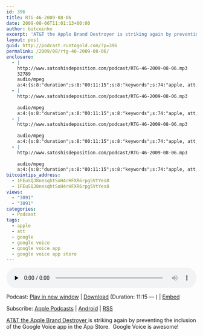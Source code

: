 ```yaml
---
id: 396
title: RTG-46-2009-08-06
date: 2009-08-06T11:01:13+00:00
author: bitcoinkn
excerpt: 'AT&T the Apple Brand Destroyer is striking again by preventing the inclusion of the Google Voice app in the App Store.  Google Voice is awesome!'
layout: post
guid: http://podcast.runtogold.com/?p=396
permalink: /2009/08/rtg-46-2009-08-06/
enclosure:
  - |
    http://www.satoshisdeposition.com/podcast/RTG-46-2009-08-06.mp3
    32789
    audio/mpeg
    a:4:{s:8:"duration";s:8:"00:11:15";s:8:"keywords";s:74:"apple, att, google, google voice, google voice app, google voice app store";s:6:"author";s:17:"Trace Mayer, J.D.";s:8:"explicit";s:1:"0";}
  - |
    http://www.satoshisdeposition.com/podcast/RTG-46-2009-08-06.mp3
    
    audio/mpeg
    a:4:{s:8:"duration";s:8:"00:11:15";s:8:"keywords";s:74:"apple, att, google, google voice, google voice app, google voice app store";s:6:"author";s:17:"Trace Mayer, J.D.";s:8:"explicit";s:1:"0";}
  - |
    http://www.satoshisdeposition.com/podcast/RTG-46-2009-08-06.mp3
    
    audio/mpeg
    a:4:{s:8:"duration";s:8:"00:11:15";s:8:"keywords";s:74:"apple, att, google, google voice, google voice app, google voice app store";s:6:"author";s:17:"Trace Mayer, J.D.";s:8:"explicit";s:1:"0";}
  - |
    http://www.satoshisdeposition.com/podcast/RTG-46-2009-08-06.mp3
    
    audio/mpeg
    a:4:{s:8:"duration";s:8:"00:11:15";s:8:"keywords";s:74:"apple, att, google, google voice, google voice app, google voice app store";s:6:"author";s:17:"Trace Mayer, J.D.";s:8:"explicit";s:1:"0";}
bitcointips_address:
  - 1FEuSQJ8nesqhtSoH4rHFXR6rpg5VtYes8
  - 1FEuSQJ8nesqhtSoH4rHFXR6rpg5VtYes8
views:
  - "3091"
  - "3091"
categories:
  - Podcast
tags:
  - apple
  - att
  - google
  - google voice
  - google voice app
  - google voice app store
---
```

<!--powerpress_player-->

<div class="powerpress_player" id="powerpress_player_5636">
  <audio class="wp-audio-shortcode" id="audio-396-47" preload="none" style="width: 100%;" controls="controls"><source type="audio/mpeg" src="http://media.blubrry.com/bitcoinruntogold/p/www.satoshisdeposition.com/podcast/RTG-46-2009-08-06.mp3?_=47" /><a href="http://media.blubrry.com/bitcoinruntogold/p/www.satoshisdeposition.com/podcast/RTG-46-2009-08-06.mp3">http://media.blubrry.com/bitcoinruntogold/p/www.satoshisdeposition.com/podcast/RTG-46-2009-08-06.mp3</a></audio>
</div>

<p class="powerpress_links powerpress_links_mp3">
  Podcast: <a href="http://media.blubrry.com/bitcoinruntogold/p/www.satoshisdeposition.com/podcast/RTG-46-2009-08-06.mp3" class="powerpress_link_pinw" target="_blank" title="Play in new window" onclick="return powerpress_pinw('https://www.bitcoin.kn/?powerpress_pinw=396-podcast');" rel="nofollow">Play in new window</a> | <a href="http://media.blubrry.com/bitcoinruntogold/s/www.satoshisdeposition.com/podcast/RTG-46-2009-08-06.mp3" class="powerpress_link_d" title="Download" rel="nofollow" download="RTG-46-2009-08-06.mp3">Download</a> (Duration: 11:15 &#8212; ) | <a href="#" class="powerpress_link_e" title="Embed" onclick="return powerpress_show_embed('396-podcast');" rel="nofollow">Embed</a>
</p>

<p class="powerpress_embed_box" id="powerpress_embed_396-podcast" style="display: none;">
  <input id="powerpress_embed_396-podcast_t" type="text" value="<iframe width=&quot;320&quot; height=&quot;30&quot; src=&quot;https://www.bitcoin.kn/?powerpress_embed=396-podcast&amp;powerpress_player=mediaelement-audio&quot; frameborder=&quot;0&quot; scrolling=&quot;no&quot;></iframe>" onclick="javascript: this.select();" onfocus="javascript: this.select();" style="width: 70%;" readOnly />
</p>

<p class="powerpress_links powerpress_subscribe_links">
  Subscribe: <a href="https://itunes.apple.com/WebObjects/MZStore.woa/wa/viewPodcast?id=301670981&mt=2&ls=1#episodeGuid=http%3A%2F%2Fpodcast.runtogold.com%2F%3Fp%3D396" class="powerpress_link_subscribe powerpress_link_subscribe_itunes" title="Subscribe on Apple Podcasts" rel="nofollow">Apple Podcasts</a> | <a href="https://subscribeonandroid.com/www.bitcoin.kn/feed/podcast/" class="powerpress_link_subscribe powerpress_link_subscribe_android" title="Subscribe on Android" rel="nofollow">Android</a> | <a href="https://www.bitcoin.kn/feed/podcast/" class="powerpress_link_subscribe powerpress_link_subscribe_rss" title="Subscribe via RSS" rel="nofollow">RSS</a>
</p>

<a title="att apple brand destroyer" href="http://www.runtogold.com/2009/08/how-to-spontaneously-combust-there-is-an-iphone-app-for-that/" target="_blank">AT&T the Apple Brand Destroyer </a>is striking again by preventing the inclusion of the Google Voice app in the App Store.  Google Voice is awesome!
